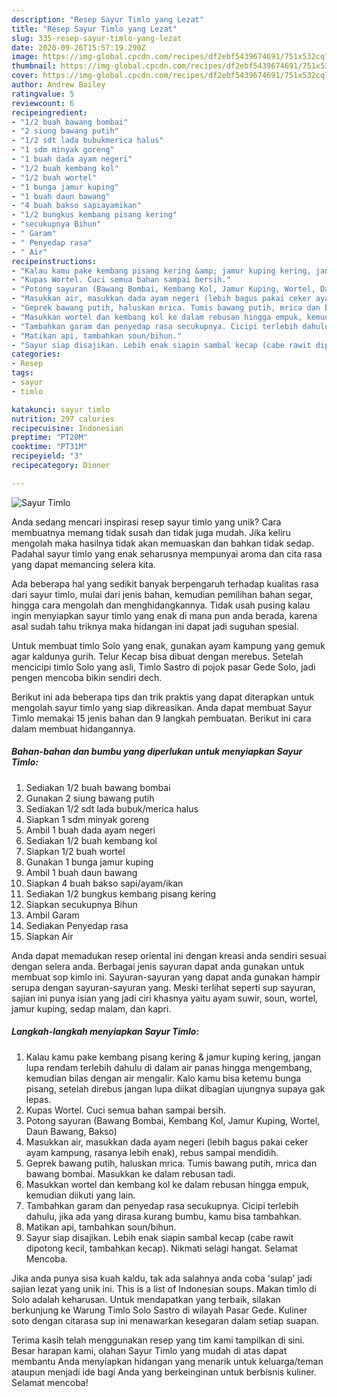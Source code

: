 ```yaml
---
description: "Resep Sayur Timlo yang Lezat"
title: "Resep Sayur Timlo yang Lezat"
slug: 335-resep-sayur-timlo-yang-lezat
date: 2020-09-26T15:57:19.290Z
image: https://img-global.cpcdn.com/recipes/df2ebf5439674691/751x532cq70/sayur-timlo-foto-resep-utama.jpg
thumbnail: https://img-global.cpcdn.com/recipes/df2ebf5439674691/751x532cq70/sayur-timlo-foto-resep-utama.jpg
cover: https://img-global.cpcdn.com/recipes/df2ebf5439674691/751x532cq70/sayur-timlo-foto-resep-utama.jpg
author: Andrew Bailey
ratingvalue: 5
reviewcount: 6
recipeingredient:
- "1/2 buah bawang bombai"
- "2 siung bawang putih"
- "1/2 sdt lada bubukmerica halus"
- "1 sdm minyak goreng"
- "1 buah dada ayam negeri"
- "1/2 buah kembang kol"
- "1/2 buah wortel"
- "1 bunga jamur kuping"
- "1 buah daun bawang"
- "4 buah bakso sapiayamikan"
- "1/2 bungkus kembang pisang kering"
- "secukupnya Bihun"
- " Garam"
- " Penyedap rasa"
- " Air"
recipeinstructions:
- "Kalau kamu pake kembang pisang kering &amp; jamur kuping kering, jangan lupa rendam terlebih dahulu di dalam air panas hingga mengembang, kemudian bilas dengan air mengalir. Kalo kamu bisa ketemu bunga pisang, setelah direbus jangan lupa diikat dibagian ujungnya supaya gak lepas."
- "Kupas Wortel. Cuci semua bahan sampai bersih."
- "Potong sayuran (Bawang Bombai, Kembang Kol, Jamur Kuping, Wortel, Daun Bawang, Bakso)"
- "Masukkan air, masukkan dada ayam negeri (lebih bagus pakai ceker ayam kampung, rasanya lebih enak), rebus sampai mendidih."
- "Geprek bawang putih, haluskan mrica. Tumis bawang putih, mrica dan bawang bombai. Masukkan ke dalam rebusan tadi."
- "Masukkan wortel dan kembang kol ke dalam rebusan hingga empuk, kemudian diikuti yang lain."
- "Tambahkan garam dan penyedap rasa secukupnya. Cicipi terlebih dahulu, jika ada yang dirasa kurang bumbu, kamu bisa tambahkan."
- "Matikan api, tambahkan soun/bihun."
- "Sayur siap disajikan. Lebih enak siapin sambal kecap (cabe rawit dipotong kecil, tambahkan kecap). Nikmati selagi hangat. Selamat Mencoba."
categories:
- Resep
tags:
- sayur
- timlo

katakunci: sayur timlo 
nutrition: 297 calories
recipecuisine: Indonesian
preptime: "PT20M"
cooktime: "PT31M"
recipeyield: "3"
recipecategory: Dinner

---
```



![Sayur Timlo](https://img-global.cpcdn.com/recipes/df2ebf5439674691/751x532cq70/sayur-timlo-foto-resep-utama.jpg)

Anda sedang mencari inspirasi resep sayur timlo yang unik? Cara membuatnya memang tidak susah dan tidak juga mudah. Jika keliru mengolah maka hasilnya tidak akan memuaskan dan bahkan tidak sedap. Padahal sayur timlo yang enak seharusnya mempunyai aroma dan cita rasa yang dapat memancing selera kita.

Ada beberapa hal yang sedikit banyak berpengaruh terhadap kualitas rasa dari sayur timlo, mulai dari jenis bahan, kemudian pemilihan bahan segar, hingga cara mengolah dan menghidangkannya. Tidak usah pusing kalau ingin menyiapkan sayur timlo yang enak di mana pun anda berada, karena asal sudah tahu triknya maka hidangan ini dapat jadi suguhan spesial.

Untuk membuat timlo Solo yang enak, gunakan ayam kampung yang gemuk agar kaldunya gurih. Telur Kecap bisa dibuat dengan merebus. Setelah mencicipi timlo Solo yang asli, Timlo Sastro di pojok pasar Gede Solo, jadi pengen mencoba bikin sendiri dech.


Berikut ini ada beberapa tips dan trik praktis yang dapat diterapkan untuk mengolah sayur timlo yang siap dikreasikan. Anda dapat membuat Sayur Timlo memakai 15 jenis bahan dan 9 langkah pembuatan. Berikut ini cara dalam membuat hidangannya.

<!--inarticleads1-->

##### Bahan-bahan dan bumbu yang diperlukan untuk menyiapkan Sayur Timlo:

1. Sediakan 1/2 buah bawang bombai
1. Gunakan 2 siung bawang putih
1. Sediakan 1/2 sdt lada bubuk/merica halus
1. Siapkan 1 sdm minyak goreng
1. Ambil 1 buah dada ayam negeri
1. Sediakan 1/2 buah kembang kol
1. Siapkan 1/2 buah wortel
1. Gunakan 1 bunga jamur kuping
1. Ambil 1 buah daun bawang
1. Siapkan 4 buah bakso sapi/ayam/ikan
1. Sediakan 1/2 bungkus kembang pisang kering
1. Siapkan secukupnya Bihun
1. Ambil  Garam
1. Sediakan  Penyedap rasa
1. Siapkan  Air


Anda dapat memadukan resep oriental ini dengan kreasi anda sendiri sesuai dengan selera anda. Berbagai jenis sayuran dapat anda gunakan untuk membuat sop kimlo ini. Sayuran-sayuran yang dapat anda gunakan hampir serupa dengan sayuran-sayuran yang. Meski terlihat seperti sup sayuran, sajian ini punya isian yang jadi ciri khasnya yaitu ayam suwir, soun, wortel, jamur kuping, sedap malam, dan kapri. 

<!--inarticleads2-->

##### Langkah-langkah menyiapkan Sayur Timlo:

1. Kalau kamu pake kembang pisang kering &amp; jamur kuping kering, jangan lupa rendam terlebih dahulu di dalam air panas hingga mengembang, kemudian bilas dengan air mengalir. Kalo kamu bisa ketemu bunga pisang, setelah direbus jangan lupa diikat dibagian ujungnya supaya gak lepas.
1. Kupas Wortel. Cuci semua bahan sampai bersih.
1. Potong sayuran (Bawang Bombai, Kembang Kol, Jamur Kuping, Wortel, Daun Bawang, Bakso)
1. Masukkan air, masukkan dada ayam negeri (lebih bagus pakai ceker ayam kampung, rasanya lebih enak), rebus sampai mendidih.
1. Geprek bawang putih, haluskan mrica. Tumis bawang putih, mrica dan bawang bombai. Masukkan ke dalam rebusan tadi.
1. Masukkan wortel dan kembang kol ke dalam rebusan hingga empuk, kemudian diikuti yang lain.
1. Tambahkan garam dan penyedap rasa secukupnya. Cicipi terlebih dahulu, jika ada yang dirasa kurang bumbu, kamu bisa tambahkan.
1. Matikan api, tambahkan soun/bihun.
1. Sayur siap disajikan. Lebih enak siapin sambal kecap (cabe rawit dipotong kecil, tambahkan kecap). Nikmati selagi hangat. Selamat Mencoba.


Jika anda punya sisa kuah kaldu, tak ada salahnya anda coba &#39;sulap&#39; jadi sajian lezat yang unik ini. This is a list of Indonesian soups. Makan timlo di Solo adalah keharusan. Untuk mendapatkan yang terbaik, silakan berkunjung ke Warung Timlo Solo Sastro di wilayah Pasar Gede. Kuliner soto dengan citarasa sup ini menawarkan kesegaran dalam setiap suapan. 

Terima kasih telah menggunakan resep yang tim kami tampilkan di sini. Besar harapan kami, olahan Sayur Timlo yang mudah di atas dapat membantu Anda menyiapkan hidangan yang menarik untuk keluarga/teman ataupun menjadi ide bagi Anda yang berkeinginan untuk berbisnis kuliner. Selamat mencoba!
